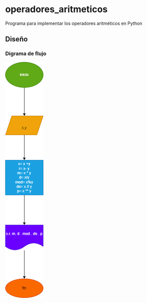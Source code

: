 # operadores_aritmeticos
Programa para implementar los operadores aritméticos en Python

## Diseño

### Digrama de flujo

![diagrama de flujo](diagrama.png "Diagrama de flujo")



